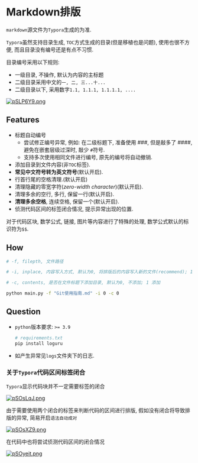 # Markdown排版

`markdown`源文件为`Typora`生成的为准.

`Typora`虽然支持目录生成, `TOC`方式生成的目录(但是移植也是问题), 使用也很不方便, 而且目录没有编号还是有点不习惯.

目录编号采用以下规则:

- 一级目录, 不操作, 默认为内容的主标题
- 二级目录采用中文的`一, 二, 三...十...`
- 二级目录以下, 采用数字`1.1, 1.1.1, 1.1.1.1, ....`

[![pSLP6Y9.png](https://s1.ax1x.com/2023/02/18/pSLP6Y9.png)](https://imgse.com/i/pSLP6Y9)

## Features

- 标题自动编号
  - 尝试修正编号异常, 例如: 在二级标题下, 准备使用 \#\#\#, 但是敲多了 \#\#\#\#, 避免在嵌套层级过深时, 敲少 `#`符号.
  - 支持多次使用相同文件进行编号, 原先的编号将自动撤销.
- 添加目录到文件内容(非`TOC`标签).
- **常见中文符号转为英文符号**(默认开启).
- 行首行尾的空格清理.(默认开启)
- 清理隐藏的零宽字符(*zero-width character*)(默认开启).
- 清理多余的空行, 多行, 保留一行(默认开启).
- **清理多余空格**, 连续空格, 保留一个(默认开启).
- 侦测代码区间的标签闭合情况, 提示异常出现的位置.

对于代码区块, 数学公式, 链接, 图片等内容进行了特殊的处理, 数学公式默认的标识符为`$$`.

## How

```bash
# -f, filepth, 文件路径

# -i, inplace, 内容写入方式, 默认为0, 将排版后的内容写入新的文件(recommend); 1, 覆盖原文件

# -c, contents, 是否在文件标题下添加目录, 默认为0, 不添加; 1 添加

python main.py -f "Git使用指南.md" -i 0 -c 0
```

## Question

- `python`版本要求: `>= 3.9`

  ```bash
  # requirements.txt
  pip install loguru
  ```

- 如产生异常见`logs`文件夹下的日志.

### 关于`Typora`代码区间标签闭合

`Typora`显示代码块并不一定需要标签的闭合

[![pSOsLqJ.png](https://s1.ax1x.com/2023/02/20/pSOsLqJ.png)](https://imgse.com/i/pSOsLqJ)

由于需要使用两个闭合的标签来判断代码的区间进行排版, 假如没有闭合将导致排版的异常, 简易开启`语法自动成对`

[![pSOsXZ9.png](https://s1.ax1x.com/2023/02/20/pSOsXZ9.png)](https://imgse.com/i/pSOsXZ9)

在代码中也将尝试侦测代码区间的闭合情况

[![pSOyeit.png](https://s1.ax1x.com/2023/02/20/pSOyeit.png)](https://imgse.com/i/pSOyeit)
